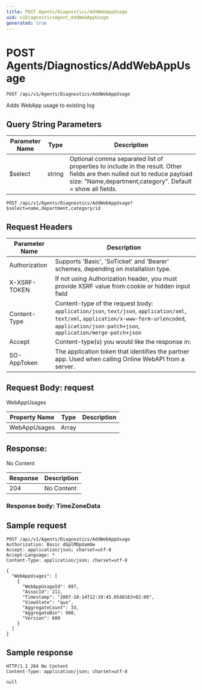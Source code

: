 ```yaml
---
title: POST Agents/Diagnostics/AddWebAppUsage
uid: v1DiagnosticsAgent_AddWebAppUsage
generated: true
---
```


# POST Agents/Diagnostics/AddWebAppUsage

```http
POST /api/v1/Agents/Diagnostics/AddWebAppUsage
```

Adds WebApp usage to existing log







## Query String Parameters

| Parameter Name | Type |  Description |
|----------------|------|--------------|
| $select | string |  Optional comma separated list of properties to include in the result. Other fields are then nulled out to reduce payload size: "Name,department,category". Default = show all fields. |

```http
POST /api/v1/Agents/Diagnostics/AddWebAppUsage?$select=name,department,category/id
```


## Request Headers

| Parameter Name | Description |
|----------------|-------------|
| Authorization  | Supports 'Basic', 'SoTicket' and 'Bearer' schemes, depending on installation type. |
| X-XSRF-TOKEN   | If not using Authorization header, you must provide XSRF value from cookie or hidden input field |
| Content-Type | Content-type of the request body: `application/json`, `text/json`, `application/xml`, `text/xml`, `application/x-www-form-urlencoded`, `application/json-patch+json`, `application/merge-patch+json` |
| Accept         | Content-type(s) you would like the response in:  |
| SO-AppToken | The application token that identifies the partner app. Used when calling Online WebAPI from a server. |

## Request Body: request 

WebAppUsages 

| Property Name | Type |  Description |
|----------------|------|--------------|
| WebAppUsages | Array |  |

## Response:

No Content

| Response | Description |
|----------------|-------------|
| 204 | No Content |

### Response body: TimeZoneData


## Sample request

```http!
POST /api/v1/Agents/Diagnostics/AddWebAppUsage
Authorization: Basic dGplMDpUamUw
Accept: application/json; charset=utf-8
Accept-Language: *
Content-Type: application/json; charset=utf-8

{
  "WebAppUsages": [
    {
      "WebAppUsageId": 897,
      "AssocId": 211,
      "Timestamp": "2007-10-14T12:19:45.0548163+02:00",
      "ViewState": "quo",
      "AggregateCount": 33,
      "AggregateBin": 980,
      "Version": 680
    }
  ]
}
```

## Sample response

```http_
HTTP/1.1 204 No Content
Content-Type: application/json; charset=utf-8

null
```